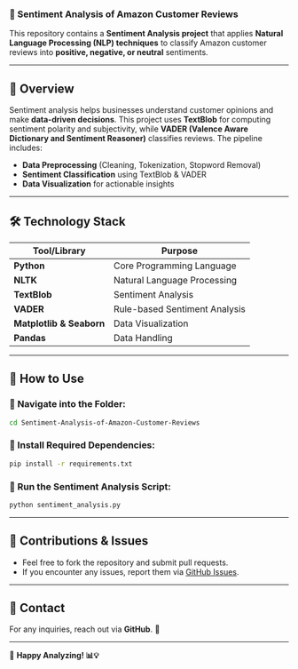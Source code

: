 
### **📌 Sentiment Analysis of Amazon Customer Reviews**  

This repository contains a **Sentiment Analysis project** that applies **Natural Language Processing (NLP) techniques** to classify Amazon customer reviews into **positive, negative, or neutral** sentiments.  

---  

## **📖 Overview**  

Sentiment analysis helps businesses understand customer opinions and make **data-driven decisions**. This project uses **TextBlob** for computing sentiment polarity and subjectivity, while **VADER (Valence Aware Dictionary and Sentiment Reasoner)** classifies reviews. The pipeline includes:  

- **Data Preprocessing** (Cleaning, Tokenization, Stopword Removal)  
- **Sentiment Classification** using TextBlob & VADER  
- **Data Visualization** for actionable insights  

---  

## **🛠 Technology Stack**  

| Tool/Library  | Purpose |
|--------------|---------|
| **Python**   | Core Programming Language |
| **NLTK**     | Natural Language Processing |
| **TextBlob** | Sentiment Analysis |
| **VADER**    | Rule-based Sentiment Analysis |
| **Matplotlib & Seaborn** | Data Visualization |
| **Pandas**   | Data Handling |

---

## **🚀 How to Use**  

### **🔹 Navigate into the Folder:**  
```bash
cd Sentiment-Analysis-of-Amazon-Customer-Reviews
```

### **🔹 Install Required Dependencies:**  
```bash
pip install -r requirements.txt
```

### **🔹 Run the Sentiment Analysis Script:**  
```bash
python sentiment_analysis.py
```

---

## **📜 Contributions & Issues**  

- Feel free to fork the repository and submit pull requests.  
- If you encounter any issues, report them via [GitHub Issues](https://github.com/Tolumie/Sentiment-Analysis-of-Amazon-Customer-Reviews/issues).  

---

## **📧 Contact**  
For any inquiries, reach out via **GitHub**. 🚀  

---

🔹 **Happy Analyzing! 📊💡**
